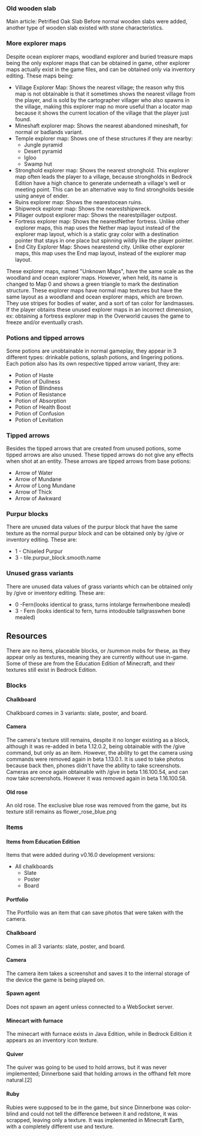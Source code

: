 ### Old wooden slab
Main article: Petrified Oak Slab
Before normal wooden slabs were added, another type of wooden slab existed with stone characteristics.

### More explorer maps
Despite ocean explorer maps, woodland explorer and buried treasure maps being the only explorer maps that can be obtained in game, other explorer maps actually exist in the game files, and can be obtained only via inventory editing. These maps being:

- Village Explorer Map: Shows the nearest village; the reason why this map is not obtainable is that it sometimes shows the nearest village from the player, and is sold by the cartographer villager who also spawns in the village, making this explorer map no more useful than a locator map because it shows the current location of the village that the player just found.
- Mineshaft explorer map: Shows the nearest abandoned mineshaft, for normal or badlands variant.
- Temple explorer map: Shows one of these structures if they are nearby:
	- Jungle pyramid
	- Desert pyramid
	- Igloo
	- Swamp hut
- Stronghold explorer map: Shows the nearest stronghold. This explorer map often leads the player to a village, because strongholds in Bedrock Edition have a high chance to generate underneath a village's well or meeting point. This can be an alternative way to find strongholds beside using aneye of ender.
- Ruins explorer map: Shows the nearestocean ruins.
- Shipwreck explorer map: Shows the nearestshipwreck.
- Pillager outpost explorer map: Shows the nearestpillager outpost.
- Fortress explorer map: Shows the nearestNether fortress. Unlike other explorer maps, this map uses the Nether map layout instead of the explorer map layout, which is a static gray color with a destination pointer that stays in one place but spinning wildly like the player pointer.
- End City Explorer Map: Shows nearestend city. Unlike other explorer maps, this map uses the End map layout, instead of the explorer map layout.

These explorer maps, named "Unknown Maps", have the same scale as the woodland and ocean explorer maps. However, when held, its name is changed to Map 0 and shows a green triangle to mark the destination structure.
These explorer maps have normal map textures but have the same layout as a woodland and ocean explorer maps, which are brown. They use stripes for bodies of water, and a sort of tan color for landmasses.
If the player obtains these unused explorer maps in an incorrect dimension, ex: obtaining a fortress explorer map in the Overworld causes the game to freeze and/or eventually crash.

### Potions and tipped arrows
Some potions are unobtainable in normal gameplay, they appear in 3 different types: drinkable potions, splash potions, and lingering potions. Each potion also has its own respective tipped arrow variant, they are:

- Potion of Haste
- Potion of Dullness
- Potion of Blindness
- Potion of Resistance
- Potion of Absorption
- Potion of Health Boost
- Potion of Confusion
- Potion of Levitation

### Tipped arrows
Besides the tipped arrows that are created from unused potions, some tipped arrows are also unused. These tipped arrows do not give any effects when shot at an entity. These arrows are tipped arrows from base potions:

- Arrow of Water
- Arrow of Mundane
- Arrow of Long Mundane
- Arrow of Thick
- Arrow of Awkward

### Purpur blocks
There are unused data values of the purpur block that have the same texture as the normal purpur block and can be obtained only by /give or inventory editing. These are:

- 1 - Chiseled Purpur
- 3 - tile.purpur_block.smooth.name

### Unused grass variants
There are unused data values of grass variants which can be obtained only by /give or inventory editing. These are:

- 0 -Fern(looks identical to grass, turns intolarge fernwhenbone mealed)
- 3 - Fern (looks identical to fern, turns intodouble tallgrasswhen bone mealed)

## Resources
There are no items, placeable blocks, or /summon mobs for these, as they appear only as textures, meaning they are currently without use in-game. Some of these are from the Education Edition of Minecraft, and their textures still exist in Bedrock Edition.

### Blocks
#### Chalkboard
Chalkboard comes in 3 variants: slate, poster, and board.

#### Camera
The camera's texture still remains, despite it no longer existing as a block, although it was re-added in beta 1.12.0.2, being obtainable with the /give command, but only as an item. However, the ability to get the camera using commands were removed again in beta 1.13.0.1. It is used to take photos because back then, phones didn't have the ability to take screenshots. Cameras are once again obtainable with /give in beta 1.16.100.54, and can now take screenshots. However it was removed again in beta 1.16.100.58.

#### Old rose
An old rose.
The exclusive blue rose was removed from the game, but its texture still remains as flower_rose_blue.png

### Items
#### Items from Education Edition
Items that were added during v0.16.0 development versions:

- All chalkboards
	- Slate
	- Poster
	- Board

#### Portfolio

The 
Portfolio was an item that can save photos that were taken with the camera.

#### Chalkboard
  

Comes in all 3 variants: slate, poster, and board.

#### Camera
The camera item takes a screenshot and saves it to the internal storage of the device the game is being played on.

#### Spawn agent


Does not spawn an agent unless connected to a WebSocket server.

#### Minecart with furnace


The minecart with furnace exists in Java Edition, while in Bedrock Edition it appears as an inventory icon texture.

#### Quiver


The quiver was going to be used to hold arrows, but it was never implemented; Dinnerbone said that holding arrows in the offhand felt more natural.[2]

#### Ruby

Rubies were supposed to be in the game, but since Dinnerbone was color-blind and could not tell the difference between it and redstone, it was scrapped, leaving only a texture. It was implemented in Minecraft Earth, with a completely different use and texture.

